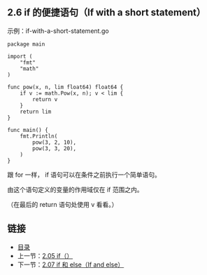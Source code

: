 ## 2.6 if 的便捷语句（If with a short statement）

示例：if-with-a-short-statement.go

    package main

    import (
    	"fmt"
    	"math"
    )

    func pow(x, n, lim float64) float64 {
    	if v := math.Pow(x, n); v < lim {
    		return v
    	}
    	return lim
    }

    func main() {
    	fmt.Println(
    		pow(3, 2, 10),
    		pow(3, 3, 20),
    	)
    }

跟 for 一样， if 语句可以在条件之前执行一个简单语句。

由这个语句定义的变量的作用域仅在 if 范围之内。

（在最后的 return 语句处使用 v 看看。）

## 链接
* [目录](https://github.com/gnefiy/go-zh/blob/master/tour/directory.md)
* 上一节：[2.05 if（）](https://github.com/gnefiy/go-zh/blob/master/tour/flowcontrol/02.05.md)
* 下一节：[2.07 if 和 else（If and else）](https://github.com/gnefiy/go-zh/blob/master/tour/flowcontrol/02.07.md)
